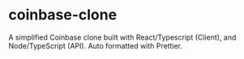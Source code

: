 # coinbase-clone
A simplified Coinbase clone built with React/Typescript (Client), and Node/TypeScript (API). Auto formatted with Prettier.
